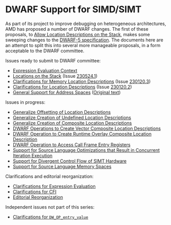 # DWARF Support for SIMD/SIMT

As part of its project to improve debugging on heterogeneous architectures,
AMD has proposed a number of DWARF changes. The first of these proposals,
to [Allow Location Descriptions on the Stack][amd],
makes some sweeping changes to the [DWARF-5 specification][dwarf5].
The documents here are an attempt to split this into several
more manageable proposals, in a form acceptable to the DWARF committee.

Issues ready to submit to DWARF committee:

* [Expression Evaluation Context](001a-context.md)
* [Locations on the Stack](005-locations-on-stack.md) (Issue [230524.1][230524.1])
* [Clarifications for Memory Location Descriptions](004-clarifications-mem.txt) (Issue [230120.3][230120.3])
* [Clarifications for Location Descriptions](002-clarifications-loc.txt) (Issue [230120.2][230120.2])
* [General Support for Address Spaces](013-generalize-address-spaces.md) ([Original text](013-generalize-address-spaces.orig.txt))

Issues in progress:

* [Generalize Offsetting of Location Descriptions](010-generalize-offsetting.txt)
* [Generalize Creation of Undefined Location Descriptions](011-generalize-undefined.txt)
* [Generalize Creation of Composite Location Descriptions](012-generalize-composite.txt)
* [DWARF Operations to Create Vector Composite Location Descriptions](015-vector-composite-location-descriptions.txt)
* [DWARF Operation to Create Runtime Overlay Composite Location Description](016-overlay-composite-location-descriptions.txt)
* [DWARF Operation to Access Call Frame Entry Registers](017-call-frame-entry-registers.txt)
* [Support for Source Language Optimizations that Result in Concurrent Iteration Execution](020-simd-hardware.txt)
* [Support for Divergent Control Flow of SIMT Hardware](021-divergent-control-flow.txt)
* [Support for Source Language Memory Spaces](022-memory-spaces.txt)

Clarifications and editorial reorganization:

* [Clarifications for Expression Evaluation](001-clarifications-eval.txt)
* [Clarifications for CFI](003-clarifications-cfi.txt)
* [Editorial Reorganization](006-editorial.txt)

Independent issues not part of this series:

* [Clarifications for `DW_OP_entry_value`](entry-value.txt)

[amd]: https://llvm.org/docs/AMDGPUDwarfExtensionAllowLocationDescriptionOnTheDwarfExpressionStack/AMDGPUDwarfExtensionAllowLocationDescriptionOnTheDwarfExpressionStack.html#a-2-general-description
[dwarf5]: https://dwarfstd.org/dwarf5std.html
[230524.1]: https://dwarfstd.org/issues/230524.1.html
[230120.2]: https://dwarfstd.org/issues/230120.2.html
[230120.3]: https://dwarfstd.org/issues/230120.3.html
